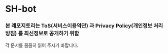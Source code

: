 # SH-bot

### 본 레포지토리는 ToS(서비스이용약관) 과 Privacy Policy(개인정보 처리방침) 를 최신정보로 공개하기 위함

각 문서를 꼼꼼히 읽어 주시기 바랍니다.
